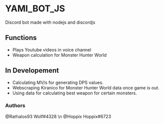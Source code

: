 # YAMI_BOT_JS
Discord bot made with nodejs and discordjs

## Functions
- Plays Youtube videos in voice channel
- Weapon calculation for Monster Hunter World

## In Developement
- Calculating MV/s for generating DPS values.
- Webscraping Kiranico for Monster Hunter World data once game is out.
- Using data for calculating best weapon for certain monsters.

### Authors
@Rathalos93 Wolf#4328 \n
@Hoppix Hoppix#6723
